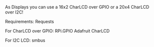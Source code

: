 As Displays you can use a 16x2 CharLCD over GPIO or a 20x4 CharLCD over I2C!

Requirements:
Requests

For CharLCD over GPIO:
RPi.GPIO
Adafruit CharLCD

For I2C LCD:
smbus

